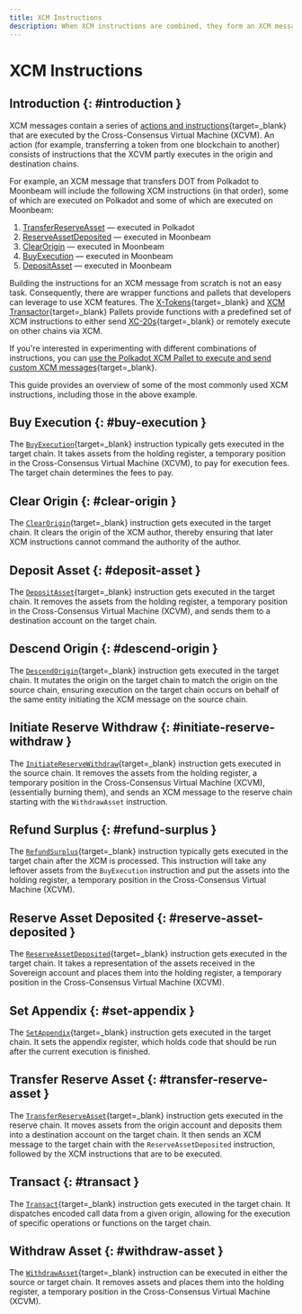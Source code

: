 ```yaml
---
title: XCM Instructions
description: When XCM instructions are combined, they form an XCM message that performs a cross-chain action. Take a look at some of the most common instructions.
---
```


# XCM Instructions

## Introduction {: #introduction }

XCM messages contain a series of [actions and instructions](https://github.com/paritytech/xcm-format#5-the-xcvm-instruction-set){target=_blank} that are executed by the Cross-Consensus Virtual Machine (XCVM). An action (for example, transferring a token from one blockchain to another) consists of instructions that the XCVM partly executes in the origin and destination chains.

For example, an XCM message that transfers DOT from Polkadot to Moonbeam will include the following XCM instructions (in that order), some of which are executed on Polkadot and some of which are executed on Moonbeam:

 1. [TransferReserveAsset](#transfer-reserve-asset) — executed in Polkadot
 2. [ReserveAssetDeposited](#reserve-asset-deposited) — executed in Moonbeam
 3. [ClearOrigin](#clear-origin) — executed in Moonbeam
 4. [BuyExecution](#buy-execution) — executed in Moonbeam
 5. [DepositAsset](#deposit-asset) — executed in Moonbeam

Building the instructions for an XCM message from scratch is not an easy task. Consequently, there are wrapper functions and pallets that developers can leverage to use XCM features. The [X-Tokens](/builders/interoperability/xcm/xc20/send-xc20s/xtokens-pallet/){target=_blank} and [XCM Transactor](/builders/interoperability/xcm/remote-execution/substrate-calls/xcm-transactor-pallet/){target=_blank} Pallets provide functions with a predefined set of XCM instructions to either send [XC-20s](/builders/interoperability/xcm/xc20/overview/){target=_blank} or remotely execute on other chains via XCM.

If you're interested in experimenting with different combinations of instructions, you can [use the Polkadot XCM Pallet to execute and send custom XCM messages](/builders/interoperability/xcm/send-execute-xcm){target=_blank}.

This guide provides an overview of some of the most commonly used XCM instructions, including those in the above example.

## Buy Execution {: #buy-execution }

The [`BuyExecution`](https://github.com/paritytech/xcm-format#buyexecution){target=_blank} instruction typically gets executed in the target chain. It takes assets from the holding register, a temporary position in the Cross-Consensus Virtual Machine (XCVM), to pay for execution fees. The target chain determines the fees to pay.

## Clear Origin {: #clear-origin }

The [`ClearOrigin`](https://github.com/paritytech/xcm-format#clearorigin){target=_blank} instruction gets executed in the target chain. It clears the origin of the XCM author, thereby ensuring that later XCM instructions cannot command the authority of the author.

## Deposit Asset {: #deposit-asset }

The [`DepositAsset`](https://github.com/paritytech/xcm-format#depositasset){target=_blank} instruction gets executed in the target chain. It removes the assets from the holding register, a temporary position in the Cross-Consensus Virtual Machine (XCVM), and sends them to a destination account on the target chain.

## Descend Origin {: #descend-origin }

The [`DescendOrigin`](https://github.com/paritytech/xcm-format#descendorigin){target=_blank} instruction gets executed in the target chain. It mutates the origin on the target chain to match the origin on the source chain, ensuring execution on the target chain occurs on behalf of the same entity initiating the XCM message on the source chain.

## Initiate Reserve Withdraw {: #initiate-reserve-withdraw }

The [`InitiateReserveWithdraw`](https://github.com/paritytech/xcm-format#initiatereservewithdraw){target=_blank} instruction gets executed in the source chain. It removes the assets from the holding register, a temporary position in the Cross-Consensus Virtual Machine (XCVM), (essentially burning them), and sends an XCM message to the reserve chain starting with the `WithdrawAsset` instruction.

## Refund Surplus {: #refund-surplus }

The [`RefundSurplus`](https://github.com/paritytech/xcm-format#refundsurplus){target=_blank} instruction typically gets executed in the target chain after the XCM is processed. This instruction will take any leftover assets from the `BuyExecution` instruction and put the assets into the holding register, a temporary position in the Cross-Consensus Virtual Machine (XCVM).

## Reserve Asset Deposited {: #reserve-asset-deposited }

The [`ReserveAssetDeposited`](https://github.com/paritytech/xcm-format#reserveassetdeposited-){target=_blank} instruction gets executed in the target chain. It takes a representation of the assets received in the Sovereign account and places them into the holding register, a temporary position in the Cross-Consensus Virtual Machine (XCVM).

## Set Appendix {: #set-appendix }

The [`SetAppendix`](https://github.com/paritytech/xcm-format#setappendix){target=_blank} instruction gets executed in the target chain. It sets the appendix register, which holds code that should be run after the current execution is finished.

## Transfer Reserve Asset {: #transfer-reserve-asset }

The [`TransferReserveAsset`](https://github.com/paritytech/xcm-format#transferreserveasset){target=_blank} instruction gets executed in the reserve chain. It moves assets from the origin account and deposits them into a destination account on the target chain. It then sends an XCM message to the target chain with the `ReserveAssetDeposited` instruction, followed by the XCM instructions that are to be executed.

## Transact {: #transact }

The [`Transact`](https://github.com/paritytech/xcm-format#transact){target=_blank} instruction gets executed in the target chain. It dispatches encoded call data from a given origin, allowing for the execution of specific operations or functions on the target chain.

## Withdraw Asset {: #withdraw-asset }

The [`WithdrawAsset`](https://github.com/paritytech/xcm-format#withdrawasset){target=_blank} instruction can be executed in either the source or target chain. It removes assets and places them into the holding register, a temporary position in the Cross-Consensus Virtual Machine (XCVM).
